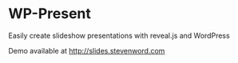 WP-Present
==========

Easily create slideshow presentations with reveal.js and WordPress

Demo available at http://slides.stevenword.com
